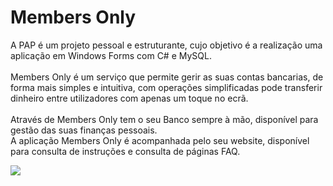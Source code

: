 # Members Only
A PAP é um projeto pessoal e estruturante, cujo objetivo é a realização uma aplicação em Windows Forms com C# e MySQL.<br><br>
Members Only é um serviço que permite gerir as suas contas bancarias, de forma mais simples e intuitiva, com operações simplificadas pode transferir dinheiro entre utilizadores com apenas um toque no ecrã.<br><br>
Através de Members Only tem o seu Banco sempre à mão, disponível para gestão das suas finanças pessoais.<br>
A aplicação Members Only é acompanhada pelo seu website, disponível para consulta de instruções e consulta de páginas FAQ.

<img src="/Resources/Esboço_do_dashboard.png">